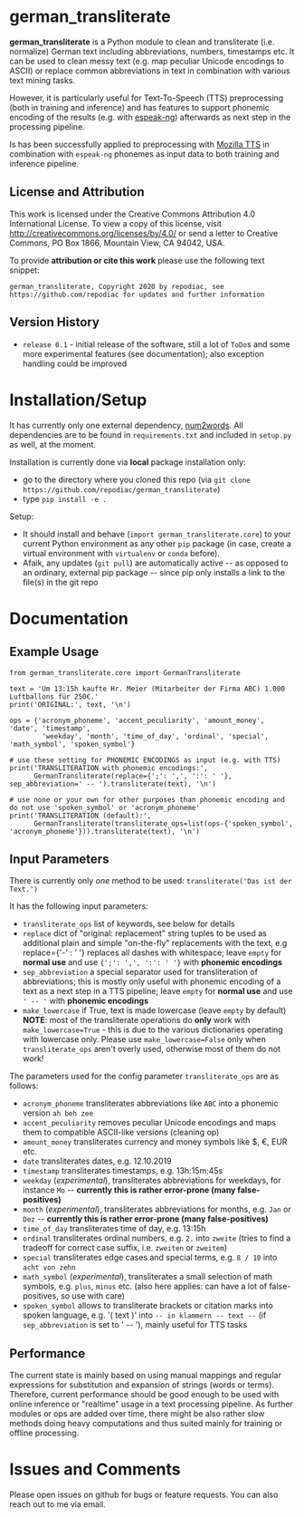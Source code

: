 # german_transliterate

**german_transliterate** is a Python module to clean and transliterate (i.e. normalize) German text including abbreviations, numbers, timestamps etc. It can be used to clean messy text (e.g. map peculiar Unicode encodings to ASCII) or replace common abbreviations in text in combination with various text mining tasks.

However, it is particularly useful for Text-To-Speech (TTS) preprocessing (both in training and inference) and has features to support phonemic encoding of the results (e.g. with [espeak-ng](https://en.wikipedia.org/wiki/ESpeak#eSpeak_NG)) afterwards as next step in the processing pipeline.

Is has been successfully applied to preprocessing with [Mozilla TTS](https://github.com/mozilla/TTS) in combination with `espeak-ng` phonemes as input data to both training and inference pipeline.

## License and Attribution

This work is licensed under the Creative Commons Attribution 4.0 International License. To view a copy of this license, visit http://creativecommons.org/licenses/by/4.0/ or send a letter to Creative Commons, PO Box 1866, Mountain View, CA 94042, USA.

To provide **attribution or cite this work** please use the following text snippet:
```
german_transliterate, Copyright 2020 by repodiac, see https://github.com/repodiac for updates and further information
```

## Version History

* `release 0.1` - initial release of the software, still a lot of `ToDo`s and some more experimental features (see documentation); also exception handling could be improved

# Installation/Setup

It has currently only one external dependency, [num2words](https://pypi.org/project/num2words/). All dependencies are to be found in `requirements.txt` and included in `setup.py` as well, at the moment.

Installation is currently done via **local** package installation only:

* go to the directory where you cloned this repo (via `git clone https://github.com/repodiac/german_transliterate`)
* type `pip install -e .`

Setup:

- It should install and behave (`import german_transliterate.core`) to your current Python environment as any other `pip` package (in case, create a virtual environment with `virtualenv` or `conda` before).
- Afaik, any updates (`git pull`) are automatically active -- as opposed to an ordinary, external pip package -- since pip only installs a link to the file(s) in the git repo

# Documentation

## Example Usage

```
from german_transliterate.core import GermanTransliterate

text = 'Um 13:15h kaufte Hr. Meier (Mitarbeiter der Firma ABC) 1.000 Luftballons für 250€.'
print('ORIGINAL:', text, '\n')

ops = {'acronym_phoneme', 'accent_peculiarity', 'amount_money', 'date', 'timestamp',
        'weekday', 'month', 'time_of_day', 'ordinal', 'special', 'math_symbol', 'spoken_symbol'}

# use these setting for PHONEMIC ENCODINGS as input (e.g. with TTS)
print('TRANSLITERATION with phonemic encodings:',
      GermanTransliterate(replace={';': ',', ':': ' '}, sep_abbreviation=' -- ').transliterate(text), '\n')

# use none or your own for other purposes than phonemic encoding and do not use 'spoken_symbol' or 'acronym_phoneme'
print('TRANSLITERATION (default):',
      GermanTransliterate(transliterate_ops=list(ops-{'spoken_symbol', 'acronym_phoneme'})).transliterate(text), '\n')
```

## Input Parameters

There is currently only *one* method to be used: `transliterate('Das ist der Text.')`

It has the following input parameters:

* `transliterate_ops` list of keywords, see below for details
* `replace` dict of "original: replacement" string tuples to be used as additional plain and simple "on-the-fly" replacements with the text, e.g replace={'-' : ' '} replaces all dashes with whitespace; leave `empty` for **normal use** and use `{';': ',', ':': ' '}` with **phonemic encodings**
* `sep_abbreviation` a special separator used for transliteration of abbreviations; this is mostly only useful with phonemic encoding of a text as a next step in a TTS pipeline; leave `empty` for **normal use** and use `' -- '` with **phonemic encodings**
* `make_lowercase` if True, text is made lowercase (leave `empty` by default)
**NOTE**: most of the transliterate operations do **only** work with `make_lowercase=True` - this is due to the various dictionaries operating with lowercase only. Please use `make_lowercase=False` only when `transliterate_ops` aren't overly used, otherwise most of them do not work!

The parameters used for the config parameter `transliterate_ops` are as follows:

* `acronym_phoneme` transliterates abbreviations like `ABC` into a phonemic version `ah beh zee`
* `accent_peculiarity` removes peculiar Unicode encodings and maps them to compatible ASCII-like versions (cleaning op)
* `amount_money` transliterates currency and money symbols like $, €, EUR etc.
* `date` transliterates dates, e.g. 12.10.2019
* `timestamp` transliterates timestamps, e.g. 13h:15m:45s
* `weekday` (*experimental*), transliterates abbreviations for weekdays, for instance `Mo` -- **currently this is rather error-prone (many false-positives)**
* `month` (*experimental*), transliterates abbreviations for months, e.g. `Jan` or `Dez` -- **currently this is rather error-prone (many false-positives)**
* `time_of_day` transliterates time of day, e.g. 13:15h
* `ordinal` transliterates ordinal numbers, e.g. `2.` into `zweite` (tries to find a tradeoff for correct case suffix, i.e. `zweiten` or `zweitem`)
* `special` transliterates edge cases and special terms, e.g. `8 / 10` into `acht von zehn`
* `math_symbol` (*experimental*), transliterates a small selection of math symbols, e.g. `plus`, `minus` etc. (also here applies: can have a lot of false-positives, so use with care)
* `spoken_symbol` allows to transliterate brackets or citation marks into spoken language, e.g. '( text )' into `-- in klammern -- text --` (if `sep_abbreviation` is set to ' -- '), mainly useful for TTS tasks

## Performance

The current state is mainly based on using manual mappings and regular expressions for substitution and expansion of strings (words or terms). Therefore, current performance should be good enough to be used with online inference or "realtime" usage in a text processing pipeline. As further modules or ops are added over time, there might be also rather slow methods doing heavy computations and thus suited mainly for training or offline processing.

# Issues and Comments

Please open issues on github for bugs or feature requests. You can also reach out to me via email.

